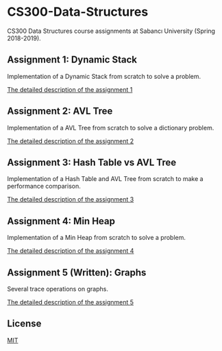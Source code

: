 # CS300-Data-Structures

CS300 Data Structures course assignments at Sabancı University (Spring 2018-2019).

## Assignment 1: Dynamic Stack
Implementation of a Dynamic Stack from scratch to solve a problem.

[The detailed description of the assignment 1](./1_dynamic_stack/a1.pdf)

## Assignment 2: AVL Tree
Implementation of a AVL Tree from scratch to solve a dictionary problem.

[The detailed description of the assignment 2](./2_avl_tree/a2.pdf)

## Assignment 3: Hash Table vs AVL Tree
Implementation of a Hash Table and AVL Tree from scratch to make a performance comparison.

[The detailed description of the assignment 3](./3_hash_table_vs_avl/a3.pdf)

## Assignment 4: Min Heap
Implementation of a Min Heap from scratch to solve a problem.

[The detailed description of the assignment 4](./4_min_heap/a4.pdf)

## Assignment 5 (Written): Graphs
Several trace operations on graphs.

[The detailed description of the assignment 5](./5_graphs/a5.pdf)

## License
[MIT](./LICENSE)
